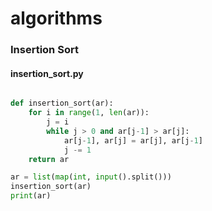 # algorithms



### Insertion Sort

#### insertion_sort.py
```python

def insertion_sort(ar):
    for i in range(1, len(ar)):
        j = i
        while j > 0 and ar[j-1] > ar[j]:
            ar[j-1], ar[j] = ar[j], ar[j-1]
            j -= 1
    return ar

ar = list(map(int, input().split()))
insertion_sort(ar)
print(ar)

```
